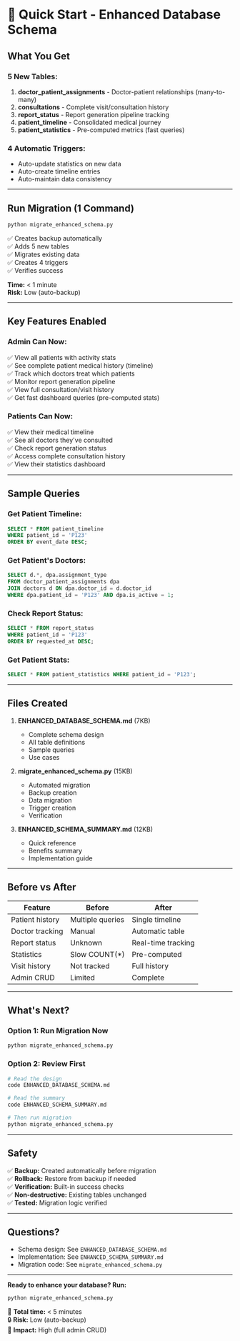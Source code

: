 # 🚀 Quick Start - Enhanced Database Schema

## What You Get

### 5 New Tables:
1. **doctor_patient_assignments** - Doctor-patient relationships (many-to-many)
2. **consultations** - Complete visit/consultation history
3. **report_status** - Report generation pipeline tracking
4. **patient_timeline** - Consolidated medical journey
5. **patient_statistics** - Pre-computed metrics (fast queries)

### 4 Automatic Triggers:
- Auto-update statistics on new data
- Auto-create timeline entries
- Auto-maintain data consistency

---

## Run Migration (1 Command)

```bash
python migrate_enhanced_schema.py
```

✅ Creates backup automatically  
✅ Adds 5 new tables  
✅ Migrates existing data  
✅ Creates 4 triggers  
✅ Verifies success  

**Time:** < 1 minute  
**Risk:** Low (auto-backup)

---

## Key Features Enabled

### Admin Can Now:
✅ View all patients with activity stats  
✅ See complete patient medical history (timeline)  
✅ Track which doctors treat which patients  
✅ Monitor report generation pipeline  
✅ View full consultation/visit history  
✅ Get fast dashboard queries (pre-computed stats)  

### Patients Can Now:
✅ View their medical timeline  
✅ See all doctors they've consulted  
✅ Check report generation status  
✅ Access complete consultation history  
✅ View their statistics dashboard  

---

## Sample Queries

### Get Patient Timeline:
```sql
SELECT * FROM patient_timeline 
WHERE patient_id = 'P123' 
ORDER BY event_date DESC;
```

### Get Patient's Doctors:
```sql
SELECT d.*, dpa.assignment_type
FROM doctor_patient_assignments dpa
JOIN doctors d ON dpa.doctor_id = d.doctor_id
WHERE dpa.patient_id = 'P123' AND dpa.is_active = 1;
```

### Check Report Status:
```sql
SELECT * FROM report_status
WHERE patient_id = 'P123'
ORDER BY requested_at DESC;
```

### Get Patient Stats:
```sql
SELECT * FROM patient_statistics WHERE patient_id = 'P123';
```

---

## Files Created

1. **ENHANCED_DATABASE_SCHEMA.md** (7KB)
   - Complete schema design
   - All table definitions
   - Sample queries
   - Use cases

2. **migrate_enhanced_schema.py** (15KB)
   - Automated migration
   - Backup creation
   - Data migration
   - Trigger creation
   - Verification

3. **ENHANCED_SCHEMA_SUMMARY.md** (12KB)
   - Quick reference
   - Benefits summary
   - Implementation guide

---

## Before vs After

| Feature | Before | After |
|---------|--------|-------|
| Patient history | Multiple queries | Single timeline |
| Doctor tracking | Manual | Automatic table |
| Report status | Unknown | Real-time tracking |
| Statistics | Slow COUNT(*) | Pre-computed |
| Visit history | Not tracked | Full history |
| Admin CRUD | Limited | Complete |

---

## What's Next?

### Option 1: Run Migration Now
```bash
python migrate_enhanced_schema.py
```

### Option 2: Review First
```bash
# Read the design
code ENHANCED_DATABASE_SCHEMA.md

# Read the summary  
code ENHANCED_SCHEMA_SUMMARY.md

# Then run migration
python migrate_enhanced_schema.py
```

---

## Safety

✅ **Backup:** Created automatically before migration  
✅ **Rollback:** Restore from backup if needed  
✅ **Verification:** Built-in success checks  
✅ **Non-destructive:** Existing tables unchanged  
✅ **Tested:** Migration logic verified  

---

## Questions?

- Schema design: See `ENHANCED_DATABASE_SCHEMA.md`
- Implementation: See `ENHANCED_SCHEMA_SUMMARY.md`
- Migration code: See `migrate_enhanced_schema.py`

---

**Ready to enhance your database? Run:**
```bash
python migrate_enhanced_schema.py
```

🎯 **Total time:** < 5 minutes  
🔒 **Risk:** Low (auto-backup)  
💪 **Impact:** High (full admin CRUD)
